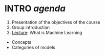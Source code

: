 # INTRO _agenda_

1. Presentation of the objectives of the course
2. Group introduction
3. [Lecture](../lectures/1-intro-to-ml.md): What is Machine Learning
  - Concepts
  - Categories of models
